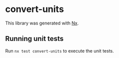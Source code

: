 # convert-units

This library was generated with [Nx](https://nx.dev).

## Running unit tests

Run `nx test convert-units` to execute the unit tests.
